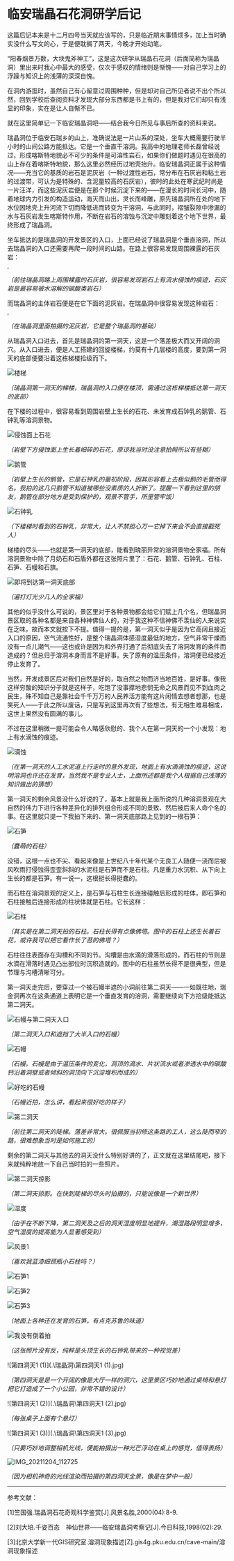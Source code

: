 # 临安瑞晶石花洞研学后记

这篇后记本来是十二月四号当天就应该写的，只是临近期末事情烦多，加上当时确实没什么写文的心，于是便耽搁了两天，今晚才开始动笔。

“阳春烟景万数，大块鬼斧神工”，这是这次研学从瑞晶石花洞（后面简称为瑞晶洞）里出来时我心中最大的感受，仅次于感叹的情绪则是惭愧——对自己学习上的浮躁与知识上的浅薄的深深自愧。

在洞内游逛时，虽然自己有心留意过周围种种，但是却对自己所见者说不出个所以然，回到学校后查阅资料才发现大部分东西都是书上有的，但是我对它们却只有浅显的印象，实在是让人自惭不已。

就在这里简单记一下临安瑞晶洞吧——结合我今日所见与事后所查的资料来说。

瑞晶洞位于临安石瑞乡的山上，准确说法是一片山系的深处，坐车大概需要行驶半小时的山间公路方能抵达。它是一个垂直干溶洞。我高中的地理老师长磊曾经说过，形成喀斯特地貌必不可少的条件是可溶性岩石，如果你们做题时遇见在很高的山上存在着喀斯特地貌，那么这里必然经历过地壳抬升。临安瑞晶洞正属于这种情况——充当它的基质的岩石是泥灰岩（一种过渡性岩石，常分布在石灰岩和粘土岩的过渡带，可认为是特殊的、含泥量较高的石灰岩），彼时的此处在寒武纪时尚是一片汪洋，而这些泥灰岩便是在那个时候沉淀下来的——在漫长的时间长河中，随着地球内力引发的构造运动，海灭而山出，灵长而峰雕，原先瑞晶洞所在处的地下水位因地壳上升河流下切而降低进而转变为干溶洞，与此同时，褶皱裂隙中渗漏的水与石灰岩发生喀斯特作用，不断在岩石的溶蚀与沉淀中雕刻着这个地下世界，最终形成了瑞晶洞。

坐车抵达的是瑞晶洞的开发景区的入口，上面已经说了瑞晶洞是个垂直溶洞，所以去瑞晶洞的入口还需要再爬一段时间的山路。在路上很容易发现周围裸露的石灰岩：

<img src=".\瑞晶洞\石灰岩.jpg" style="zoom: 25%;" />

*（前往瑞晶洞路上周围裸露的石灰岩，很容易发现岩石上有流水侵蚀的痕迹，石灰岩是最容易被水溶解的碳酸类岩石）*

而瑞晶洞的主体岩石便是在它下面的泥灰岩。在瑞晶洞中很容易发现这种岩石：

<img src=".\瑞晶洞\泥灰岩.jpg" style="zoom: 25%;" />

*（在瑞晶洞里面拍摄的泥灰岩，它是整个瑞晶洞的基础）*

从瑞晶洞入口进去，首先是瑞晶洞的第一洞天，这是一个落差极大而又开阔的洞穴。从入口进去，便是人工搭建的回旋楼梯，约莫有十几层楼的高度，要到第一洞天的底部便要沿着这栋梯楼拾级而下。

![楼梯](./瑞晶洞/楼梯.jpg)

*（瑞晶洞第一洞天的梯楼，瑞晶洞的入口便在楼顶，需通过这栋梯楼抵达第一洞天的底部）*

在下楼的过程中，很容易看到周围岩壁上生长的石花、未发育成石钟乳的鹅管、石钟乳等溶洞景物。

![侵蚀面上石花](.\瑞晶洞\侵蚀面上石花.jpg)

*（岩壁下方侵蚀面上生长着细碎的石花，原谅我当时没注意拍照所以有些糊）*

![鹅管](.\瑞晶洞\鹅管.jpg)

*（岩壁上生长的鹅管，它是石钟乳的最初阶段，因其形容看上去极似鹅的毛管而得名。我拍的这几只鹅管不知道被哪些没素质的人折断了。提醒一下看到这里的朋友，鹅管在部分地方是受到保护的，观景不管手，所里管牢饭）*

![石钟乳](.\瑞晶洞\石钟乳.jpg)

*（下楼梯时看到的石钟乳，非常大，让人不禁担心万一它掉下来会不会直接戳死人）*

梯楼的尽头——也就是第一洞天的底部，能看到瑰丽异常的溶洞景物全家福。所有溶洞景物中除了月奶石和石盾外都在这张照片里了：石花、鹅管、石钟乳、石柱、石笋、石幔和石旗。

![即将到达第一洞天底部](.\瑞晶洞\即将到达第一洞天底部.jpg)

*（遍打灯光少几人的全家福）*

其他的似乎没什么可说的，景区里对于各种景物都会给它们赋上几个名，但瑞晶洞景区取的各种名都是来自各种神佛仙人的，对于我这种不信神佛不羡仙的人来说实在乏味，故而本文就按下不提。值得一提的是，第一洞天似乎是因为它高阔且接近入口的原因，空气流通性好，是整个瑞晶洞体感湿度最低的地方，空气非常干燥而没有一点儿潮气——这也或许是因为和外界打通了后彻底失去了溶洞发育的条件而造成的？但总归于溶洞本身而言不是好事。失了原有的温压条件，溶洞便已经接近停止发育了。

当然，开发成景区后对我们自然是好的，取自然之物而济当地百姓，是好事。像我这样穷酸的知识分子就是这样子，吃饱了没事撑地悲悯无命之风景而见不到血肉之民生，殊不知自己是靠社会千千万万的人民养活方能有这片闲情去想者想那，也是笑死人——于此之所以废话，只是写到这里再次有了些想法，有无相生难易相成，这世上果然没有圆满的事儿。

不过在这里稍微一提可能会令人略感欣慰的、我个人在第一洞天的一个小发现：地上有水滴蚀的痕迹。

![滴蚀](.\瑞晶洞\滴蚀.jpg)

*（在第一洞天的人工水泥道上行走时的意外发现，地面上有水滴滴蚀的痕迹，这说明溶洞也许还在发育，当然我不是专业人士，上面所述都是我个人根据自己浅薄的知识做出的猜想）*

第一洞天的剩余风景没什么好说的了，基本上就是我上面所说的几种溶洞景观在大自然的伟力下进行各种差异化的排列组合形成不同的景致、然后被后来人命个名的事。在这里就只提一下我拍下来的、第一洞天底部路上见到的一根石笋：

![石笋](.\瑞晶洞\石笋.jpg)

*（蠢萌的石柱）*

没错，这根一点也不尖、看起来像是上世纪八十年代某个无良工人随便一浇而后被风吹雨打侵蚀得歪歪斜斜的水泥柱是石笋而不是石柱。凡是重力水沉积、从下向上生长的都是石笋。有一说一，这根挺长得挺蠢的。 

而石柱在溶洞景观的定义上，是石笋与石柱生长连接碰触后形成的柱体，即石笋和石柱接触后连接形成的柱状体就是石柱。它长这样：

![石柱](.\瑞晶洞\石柱.jpg)

*（其实是在第二洞天拍的石柱。石柱长得有点像佛塔。图中的石柱上还生长着石花，或许我可以把它看作长了苔的佛塔？）*

石柱往往表面存在沟槽和不同的节。沟槽是由水滴的滑落形成的，而石柱的节则是水滴在滑落时遇见凸出部位时沉积造就的。图中的石柱虽然长得不是很典型，但是节理与沟槽清晰可分。

第一洞天走完后，要穿过一个被石幔半遮的小洞前往第二洞天——一如既往地，瑞金洞再次在这条通道上表明它是一个垂直发育的溶洞，需要继续向下方拾级能抵达第二洞天。

![石幔与第二洞天入口](.\瑞晶洞\石幔与第二洞天入口.jpg)

*（第二洞天入口和遮挡了大半入口的石幔）*

![石幔](.\瑞晶洞\石幔.jpg)

*（石幔。石幔是由于温压条件的变化，洞顶的滴水、片状流水或者渗透水中的碳酸钙沿着洞壁或者倾斜的洞顶向下沉淀堆积而成的）*

![好吃的石幔](.\瑞晶洞\好吃的石幔.jpg)

*（石幔近拍，怎么讲，看起来很好吃的样子）*

![第二洞天](.\瑞晶洞\第二洞天.jpg)

*（前往第二洞天的陡梯。落差非常大。很佩服当初修这条路的工人，这么陡而窄的路，很难想象当时是如何施工的）*

剩余的第二洞天与其他去的洞天没什么特别好讲的了，正文就在这里结尾吧，接下来就纯粹地放一下自己当时拍的一些照片。

![第二洞天掠影](.\瑞晶洞\第二洞天掠影.jpg)

*（第二洞天掠影。在快到陡梯的尽头时拍摄的，只能说像是一个新世界）*

![湿度](.\瑞晶洞\湿度.jpg)

*（由于在不断下降，第二洞天及之后的洞天湿度明显地提升，潮湿路段明显增多，空气湿度的提高能为人显著感受到）*

![风景1](.\瑞晶洞\风景1.jpg)

*（喜欢我蓝漆细颈瓶小石柱吗？）*

![石笋1](.\瑞晶洞\石笋1.jpg)

![石笋2](.\瑞晶洞\石笋2.jpg)

![石笋3](.\瑞晶洞\石笋3.jpg)

*（地面上各种还在发育的石笋，有点克苏鲁的味道）*

![我没有倒着拍](.\瑞晶洞\我没有倒着拍.jpg)

*（这张照片没有反，纯粹是头顶生长的石钟乳带来的一种视觉差）*

![第四洞天1 (1)](.\瑞晶洞\第四洞天1 (1).jpg)

*（第四洞天是是一个开阔的像是大厅一样的洞穴，这里景区巧妙地通过桌椅和悬灯把它打造成了一个小公园，非常不错的设计）*

![第四洞天1 (2)](.\瑞晶洞\第四洞天1 (2).jpg)

*（每张桌子上面有个悬灯）*

![第四洞天1 (3)](.\瑞晶洞\第四洞天1 (3).jpg)

*（只要巧妙地调整相机光线，便能拍摄出一种光芒浮动在桌上的感觉，值得表扬）*

![IMG_20211204_112725](.\瑞晶洞\IMG_20211204_112725.jpg)

*（因为相机神奇的光线渲染而拍摄的第四洞天全景，像是在梦中一般）*



***

参考文献：

[1]竺国强.瑞晶洞石花奇观科学鉴赏[J].风景名胜,2000(04):8-9.

[2]刘大培.千姿百态　神仙世界——临安瑞晶洞考察记[J].今日科技,1998(02):29.

[3]北京大学新一代GIS研究室.溶洞现象描述[Z].gis4g.pku.edu.cn/cave-main/溶洞现象描述